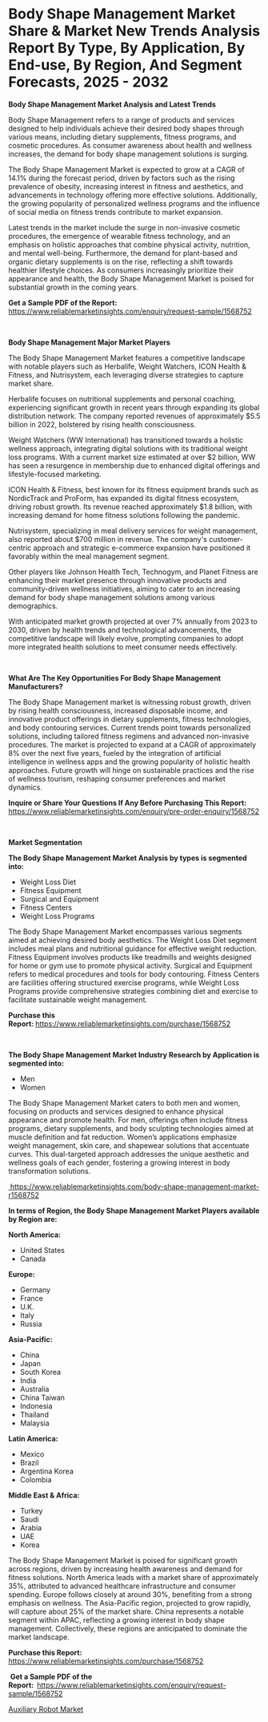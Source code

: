 <p><h1>Body Shape Management Market Share & Market New Trends Analysis Report By Type, By Application, By End-use, By Region, And Segment Forecasts, 2025 - 2032</h1></p><p><strong>Body Shape Management Market Analysis and Latest Trends</strong></p>
<p><p>Body Shape Management refers to a range of products and services designed to help individuals achieve their desired body shapes through various means, including dietary supplements, fitness programs, and cosmetic procedures. As consumer awareness about health and wellness increases, the demand for body shape management solutions is surging.</p><p>The Body Shape Management Market is expected to grow at a CAGR of 14.1% during the forecast period, driven by factors such as the rising prevalence of obesity, increasing interest in fitness and aesthetics, and advancements in technology offering more effective solutions. Additionally, the growing popularity of personalized wellness programs and the influence of social media on fitness trends contribute to market expansion.</p><p>Latest trends in the market include the surge in non-invasive cosmetic procedures, the emergence of wearable fitness technology, and an emphasis on holistic approaches that combine physical activity, nutrition, and mental well-being. Furthermore, the demand for plant-based and organic dietary supplements is on the rise, reflecting a shift towards healthier lifestyle choices. As consumers increasingly prioritize their appearance and health, the Body Shape Management Market is poised for substantial growth in the coming years.</p></p>
<p><strong>Get a Sample PDF of the Report:&nbsp;</strong> <a href="https://www.reliablemarketinsights.com/enquiry/request-sample/1568752?utm_campaign=3010&utm_medium=2&utm_source=Github&utm_content=ia&utm_term=25032025&utm_id=body-shape-management">https://www.reliablemarketinsights.com/enquiry/request-sample/1568752</a></p>
<p>&nbsp;</p>
<p><strong>Body Shape Management Major Market Players</strong></p>
<p><p>The Body Shape Management Market features a competitive landscape with notable players such as Herbalife, Weight Watchers, ICON Health & Fitness, and Nutrisystem, each leveraging diverse strategies to capture market share. </p><p>Herbalife focuses on nutritional supplements and personal coaching, experiencing significant growth in recent years through expanding its global distribution network. The company reported revenues of approximately $5.5 billion in 2022, bolstered by rising health consciousness.</p><p>Weight Watchers (WW International) has transitioned towards a holistic wellness approach, integrating digital solutions with its traditional weight loss programs. With a current market size estimated at over $2 billion, WW has seen a resurgence in membership due to enhanced digital offerings and lifestyle-focused marketing.</p><p>ICON Health & Fitness, best known for its fitness equipment brands such as NordicTrack and ProForm, has expanded its digital fitness ecosystem, driving robust growth. Its revenue reached approximately $1.8 billion, with increasing demand for home fitness solutions following the pandemic.</p><p>Nutrisystem, specializing in meal delivery services for weight management, also reported about $700 million in revenue. The company's customer-centric approach and strategic e-commerce expansion have positioned it favorably within the meal management segment.</p><p>Other players like Johnson Health Tech, Technogym, and Planet Fitness are enhancing their market presence through innovative products and community-driven wellness initiatives, aiming to cater to an increasing demand for body shape management solutions among various demographics. </p><p>With anticipated market growth projected at over 7% annually from 2023 to 2030, driven by health trends and technological advancements, the competitive landscape will likely evolve, prompting companies to adopt more integrated health solutions to meet consumer needs effectively.</p></p>
<p>&nbsp;</p>
<p><strong>What Are The Key Opportunities For Body Shape Management Manufacturers?</strong></p>
<p><p>The Body Shape Management market is witnessing robust growth, driven by rising health consciousness, increased disposable income, and innovative product offerings in dietary supplements, fitness technologies, and body contouring services. Current trends point towards personalized solutions, including tailored fitness regimens and advanced non-invasive procedures. The market is projected to expand at a CAGR of approximately 8% over the next five years, fueled by the integration of artificial intelligence in wellness apps and the growing popularity of holistic health approaches. Future growth will hinge on sustainable practices and the rise of wellness tourism, reshaping consumer preferences and market dynamics.</p></p>
<p><strong>Inquire or Share Your Questions If Any Before Purchasing This Report:</strong> <a href="https://www.reliablemarketinsights.com/enquiry/pre-order-enquiry/1568752?utm_campaign=3010&utm_medium=2&utm_source=Github&utm_content=ia&utm_term=25032025&utm_id=body-shape-management">https://www.reliablemarketinsights.com/enquiry/pre-order-enquiry/1568752</a></p>
<p>&nbsp;</p>
<p><strong>Market Segmentation</strong></p>
<p><strong>The Body Shape Management Market Analysis by types is segmented into:</strong></p>
<p><ul><li>Weight Loss Diet</li><li>Fitness Equipment</li><li>Surgical and Equipment</li><li>Fitness Centers</li><li>Weight Loss Programs</li></ul></p>
<p><p>The Body Shape Management Market encompasses various segments aimed at achieving desired body aesthetics. The Weight Loss Diet segment includes meal plans and nutritional guidance for effective weight reduction. Fitness Equipment involves products like treadmills and weights designed for home or gym use to promote physical activity. Surgical and Equipment refers to medical procedures and tools for body contouring. Fitness Centers are facilities offering structured exercise programs, while Weight Loss Programs provide comprehensive strategies combining diet and exercise to facilitate sustainable weight management.</p></p>
<p><strong>Purchase this Report:&nbsp;</strong><a href="https://www.reliablemarketinsights.com/purchase/1568752?utm_campaign=3010&utm_medium=2&utm_source=Github&utm_content=ia&utm_term=25032025&utm_id=body-shape-management">https://www.reliablemarketinsights.com/purchase/1568752</a></p>
<p>&nbsp;</p>
<p><strong>The Body Shape Management Market Industry Research by Application is segmented into:</strong></p>
<p><ul><li>Men</li><li>Women</li></ul></p>
<p><p>The Body Shape Management Market caters to both men and women, focusing on products and services designed to enhance physical appearance and promote health. For men, offerings often include fitness programs, dietary supplements, and body sculpting technologies aimed at muscle definition and fat reduction. Women’s applications emphasize weight management, skin care, and shapewear solutions that accentuate curves. This dual-targeted approach addresses the unique aesthetic and wellness goals of each gender, fostering a growing interest in body transformation solutions.</p></p>
<p><a href="https://www.reliablemarketinsights.com/body-shape-management-market-r1568752?utm_campaign=3010&utm_medium=2&utm_source=Github&utm_content=ia&utm_term=25032025&utm_id=body-shape-management">&nbsp;https://www.reliablemarketinsights.com/body-shape-management-market-r1568752</a></p>
<p><strong>In terms of Region, the Body Shape Management Market Players available by Region are:</strong></p>
<p>
    <p> <strong> North America: </strong>
        <ul>
            <li>United States</li>
            <li>Canada</li>
        </ul>
        </p> 
    <p> <strong> Europe: </strong>
        <ul>
            <li>Germany</li>
            <li>France</li>
            <li>U.K.</li>
            <li>Italy</li>
            <li>Russia</li>
        </ul>
        </p> 
    <p> <strong> Asia-Pacific: </strong>
        <ul>
            <li>China</li>
            <li>Japan</li>
            <li>South Korea</li>
            <li>India</li>
            <li>Australia</li>
            <li>China Taiwan</li>
            <li>Indonesia</li>
            <li>Thailand</li>
            <li>Malaysia</li>
        </ul>
        </p> 
    <p> <strong> Latin America: </strong>
        <ul>
            <li>Mexico</li>
            <li>Brazil</li>
            <li>Argentina Korea</li>
            <li>Colombia</li>
        </ul>
        </p> 
    <p> <strong> Middle East & Africa: </strong>
        <ul>
            <li>Turkey</li>
            <li>Saudi</li>
            <li>Arabia</li>
            <li>UAE</li>
            <li>Korea</li>
        </ul>
    </p>
    </p>
<p><p>The Body Shape Management Market is poised for significant growth across regions, driven by increasing health awareness and demand for fitness solutions. North America leads with a market share of approximately 35%, attributed to advanced healthcare infrastructure and consumer spending. Europe follows closely at around 30%, benefiting from a strong emphasis on wellness. The Asia-Pacific region, projected to grow rapidly, will capture about 25% of the market share. China represents a notable segment within APAC, reflecting a growing interest in body shape management. Collectively, these regions are anticipated to dominate the market landscape.</p></p>
<p><strong>Purchase this Report: </strong><a href="https://www.reliablemarketinsights.com/purchase/1568752?utm_campaign=3010&utm_medium=2&utm_source=Github&utm_content=ia&utm_term=25032025&utm_id=body-shape-management">https://www.reliablemarketinsights.com/purchase/1568752</a></p>
<p>&nbsp;<strong>Get a Sample PDF of the Report:&nbsp;&nbsp;</strong><a href="https://www.reliablemarketinsights.com/enquiry/request-sample/1568752?utm_campaign=3010&utm_medium=2&utm_source=Github&utm_content=ia&utm_term=25032025&utm_id=body-shape-management">https://www.reliablemarketinsights.com/enquiry/request-sample/1568752</a></p>
<p><strong></strong></p>
<p><p><a href="https://github.com/avikalitesjj/Market-Research-Report-List-1/blob/main/auxiliary-robot-market.md?utm_campaign=3010&utm_medium=2&utm_source=Github&utm_content=ia&utm_term=25032025&utm_id=body-shape-management">Auxiliary Robot Market</a></p></p>